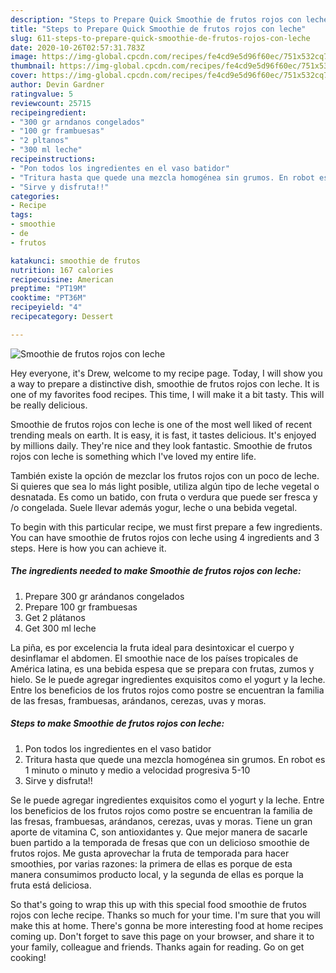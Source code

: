 ```yaml
---
description: "Steps to Prepare Quick Smoothie de frutos rojos con leche"
title: "Steps to Prepare Quick Smoothie de frutos rojos con leche"
slug: 611-steps-to-prepare-quick-smoothie-de-frutos-rojos-con-leche
date: 2020-10-26T02:57:31.783Z
image: https://img-global.cpcdn.com/recipes/fe4cd9e5d96f60ec/751x532cq70/smoothie-de-frutos-rojos-con-leche-foto-principal.jpg
thumbnail: https://img-global.cpcdn.com/recipes/fe4cd9e5d96f60ec/751x532cq70/smoothie-de-frutos-rojos-con-leche-foto-principal.jpg
cover: https://img-global.cpcdn.com/recipes/fe4cd9e5d96f60ec/751x532cq70/smoothie-de-frutos-rojos-con-leche-foto-principal.jpg
author: Devin Gardner
ratingvalue: 5
reviewcount: 25715
recipeingredient:
- "300 gr arndanos congelados"
- "100 gr frambuesas"
- "2 pltanos"
- "300 ml leche"
recipeinstructions:
- "Pon todos los ingredientes en el vaso batidor"
- "Tritura hasta que quede una mezcla homogénea sin grumos. En robot es 1 minuto o minuto y medio a velocidad progresiva 5-10"
- "Sirve y disfruta!!"
categories:
- Recipe
tags:
- smoothie
- de
- frutos

katakunci: smoothie de frutos 
nutrition: 167 calories
recipecuisine: American
preptime: "PT19M"
cooktime: "PT36M"
recipeyield: "4"
recipecategory: Dessert

---
```



![Smoothie de frutos rojos con leche](https://img-global.cpcdn.com/recipes/fe4cd9e5d96f60ec/751x532cq70/smoothie-de-frutos-rojos-con-leche-foto-principal.jpg)

Hey everyone, it's Drew, welcome to my recipe page. Today, I will show you a way to prepare a distinctive dish, smoothie de frutos rojos con leche. It is one of my favorites food recipes. This time, I will make it a bit tasty. This will be really delicious.

Smoothie de frutos rojos con leche is one of the most well liked of recent trending meals on earth. It is easy, it is fast, it tastes delicious. It's enjoyed by millions daily. They're nice and they look fantastic. Smoothie de frutos rojos con leche is something which I've loved my entire life.

También existe la opción de mezclar los frutos rojos con un poco de leche. Si quieres que sea lo más light posible, utiliza algún tipo de leche vegetal o desnatada. Es como un batido, con fruta o verdura que puede ser fresca y /o congelada. Suele llevar además yogur, leche o una bebida vegetal.


To begin with this particular recipe, we must first prepare a few ingredients. You can have smoothie de frutos rojos con leche using 4 ingredients and 3 steps. Here is how you can achieve it.

<!--inarticleads1-->

##### The ingredients needed to make Smoothie de frutos rojos con leche:

1. Prepare 300 gr arándanos congelados
1. Prepare 100 gr frambuesas
1. Get 2 plátanos
1. Get 300 ml leche


La piña, es por excelencia la fruta ideal para desintoxicar el cuerpo y desinflamar el abdomen. El smoothie nace de los países tropicales de América latina, es una bebida espesa que se prepara con frutas, zumos y hielo. Se le puede agregar ingredientes exquisitos como el yogurt y la leche. Entre los beneficios de los frutos rojos como postre se encuentran la familia de las fresas, frambuesas, arándanos, cerezas, uvas y moras. 

<!--inarticleads2-->

##### Steps to make Smoothie de frutos rojos con leche:

1. Pon todos los ingredientes en el vaso batidor
1. Tritura hasta que quede una mezcla homogénea sin grumos. En robot es 1 minuto o minuto y medio a velocidad progresiva 5-10
1. Sirve y disfruta!!


Se le puede agregar ingredientes exquisitos como el yogurt y la leche. Entre los beneficios de los frutos rojos como postre se encuentran la familia de las fresas, frambuesas, arándanos, cerezas, uvas y moras. Tiene un gran aporte de vitamina C, son antioxidantes y. Que mejor manera de sacarle buen partido a la temporada de fresas que con un delicioso smoothie de frutos rojos. Me gusta aprovechar la fruta de temporada para hacer smoothies, por varias razones: la primera de ellas es porque de esta manera consumimos producto local, y la segunda de ellas es porque la fruta está deliciosa. 

So that's going to wrap this up with this special food smoothie de frutos rojos con leche recipe. Thanks so much for your time. I'm sure that you will make this at home. There's gonna be more interesting food at home recipes coming up. Don't forget to save this page on your browser, and share it to your family, colleague and friends. Thanks again for reading. Go on get cooking!
